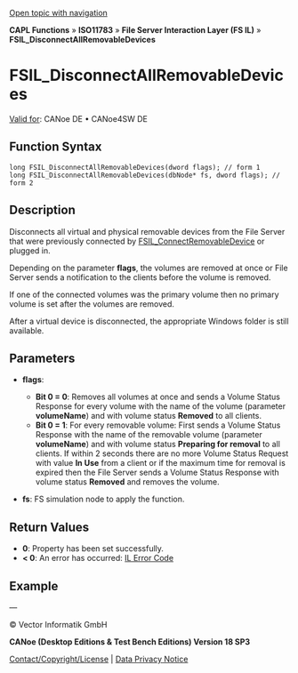 [Open topic with navigation](../../../../../../CANoeDEFamily.htm#Topics/CAPLFunctions/ISO11783/ISOInteractionLayerFS/Functions/CAPLfunctionIso11783FSILDisconnectAllRemovableDevices.md)

**CAPL Functions** » **ISO11783** » **File Server Interaction Layer (FS IL)** » **FSIL_DisconnectAllRemovableDevices**

# FSIL_DisconnectAllRemovableDevices

[Valid for](../../../../Shared/FeatureAvailability.md): CANoe DE • CANoe4SW DE

## Function Syntax

```plaintext
long FSIL_DisconnectAllRemovableDevices(dword flags); // form 1
long FSIL_DisconnectAllRemovableDevices(dbNode* fs, dword flags); // form 2
```

## Description

Disconnects all virtual and physical removable devices from the File Server that were previously connected by [FSIL_ConnectRemovableDevice](CAPLfunctionIso11783FSILConnectRemovableDevice.md) or plugged in.

Depending on the parameter **flags**, the volumes are removed at once or File Server sends a notification to the clients before the volume is removed.

If one of the connected volumes was the primary volume then no primary volume is set after the volumes are removed.

After a virtual device is disconnected, the appropriate Windows folder is still available.

## Parameters

- **flags**:
  - **Bit 0 = 0**: Removes all volumes at once and sends a Volume Status Response for every volume with the name of the volume (parameter **volumeName**) and with volume status **Removed** to all clients.
  - **Bit 0 = 1**: For every removable volume: First sends a Volume Status Response with the name of the removable volume (parameter **volumeName**) and with volume status **Preparing for removal** to all clients. If within 2 seconds there are no more Volume Status Request with value **In Use** from a client or if the maximum time for removal is expired then the File Server sends a Volume Status Response with volume status **Removed** and removes the volume.

- **fs**: FS simulation node to apply the function.

## Return Values

- **0**: Property has been set successfully.
- **< 0**: An error has occurred: [IL Error Code](../../../CAPLfunctionsISOj1939ErrorCodes.md)

## Example

—

© Vector Informatik GmbH

**CANoe (Desktop Editions & Test Bench Editions) Version 18 SP3**

[Contact/Copyright/License](../../../../Shared/ContactCopyrightLicense.md) | [Data Privacy Notice](https://www.vector.com/int/en/company/get-info/privacy-policy/)